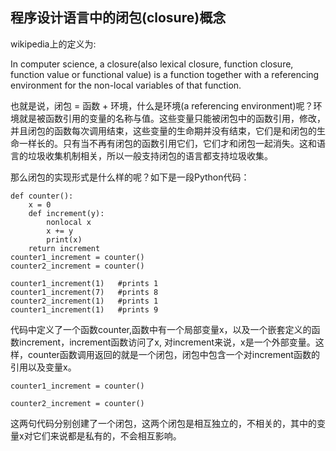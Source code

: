 ## 程序设计语言中的闭包(closure)概念
wikipedia上的定义为:

In computer science, a closure(also lexical closure, function closure, function value or functional value) is a function together with a referencing environment for the non-local variables of that function.

也就是说，闭包 = 函数 + 环境，什么是环境(a referencing environment)呢？环境就是被函数引用的变量的名称与值。这些变量只能被闭包中的函数引用，修改，并且闭包的函数每次调用结束，这些变量的生命期并没有结束，它们是和闭包的生命一样长的。只有当不再有闭包的函数引用它们，它们才和闭包一起消失。这和语言的垃圾收集机制相关，所以一般支持闭包的语言都支持垃圾收集。

那么闭包的实现形式是什么样的呢？如下是一段Python代码：

    def counter():
		x = 0
		def increment(y):
			nonlocal x
			x += y
			print(x)
		return increment
    counter1_increment = counter()
	counter2_increment = counter()
    
    counter1_increment(1)	#prints 1
	counter1_increment(7)   #prints 8
	counter2_increment(1)   #prints 1
	counter1_increment(1)   #prints 9

代码中定义了一个函数counter,函数中有一个局部变量x，以及一个嵌套定义的函数increment，increment函数访问了x, 对increment来说，x是一个外部变量。这样，counter函数调用返回的就是一个闭包，闭包中包含一个对increment函数的引用以及变量x。

`counter1_increment = counter()`

`counter2_increment = counter()`

这两句代码分别创建了一个闭包，这两个闭包是相互独立的，不相关的，其中的变量x对它们来说都是私有的，不会相互影响。
